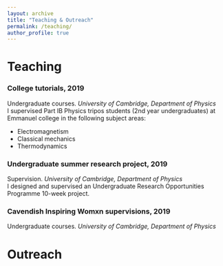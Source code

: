 ```yaml
---
layout: archive
title: "Teaching & Outreach"
permalink: /teaching/
author_profile: true
---
```

  
Teaching
======

### College tutorials, 2019
Undergraduate courses. _University of Cambridge, Department of Physics_   
I supervised Part IB Physics tripos students (2nd year undergraduates) at Emmanuel college in the following subject areas:
* Electromagnetism
* Classical mechanics
* Thermodynamics

### Undergraduate summer research project, 2019
Supervision. _University of Cambridge, Department of Physics_   
I designed and supervised an Undergraduate Research Opportunities Programme 10-week project. 

### Cavendish Inspiring Womxn supervisions, 2019
Undergraduate courses. _University of Cambridge, Department of Physics_
 
Outreach
======



